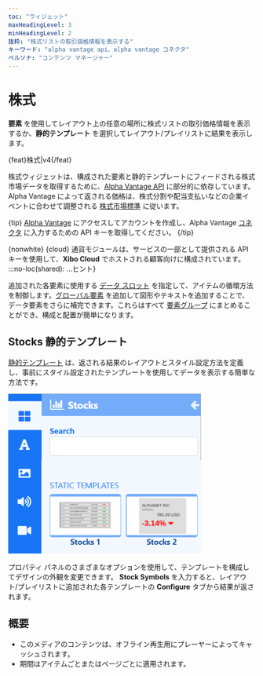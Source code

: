 ```yaml
---
toc: "ウィジェット"
maxHeadingLevel: 3
minHeadingLevel: 2
抜粋: "株式リストの取引価格情報を表示する"
キーワード: "alpha vantage api、alpha vantage コネクタ"
ペルソナ: "コンテンツ マネージャー"
---
```


# 株式

**要素** を使用してレイアウト上の任意の場所に株式リストの取引価格情報を表示するか、**静的テンプレート** を選択してレイアウト/プレイリストに結果を表示します。

{feat}株式|v4{/feat}

株式ウィジェットは、構成された要素と静的テンプレートにフィードされる株式市場データを取得するために、[Alpha Vantage API](https://www.alphavantage.co/) に部分的に依存しています。 Alpha Vantage によって返される価格は、株式分割や配当支払いなどの企業イベントに合わせて調整される [株式市場標準](https://medium.com/@patrick.collins_58673/stock-api-landscape-5c6e054ee631) に従います。

{tip}
[Alpha Vantage](https://www.alphavantage.co/support/#api-key) にアクセスしてアカウントを作成し、Alpha Vantage [コネクタ](media_modules.html#content-connectors) に入力するための API キーを取得してください。
{/tip}

{nonwhite}
{cloud}
通貨モジュールは、サービスの一部として提供される API キーを使用して、**Xibo Cloud** でホストされる顧客向けに構成されています。
:::no-loc(shared): ...ヒント}

追加された各要素に使用する [データ スロット](layouts_editor.html#content-data-slots) を指定して、アイテムの循環方法を制御します。[グローバル要素](layouts_editor.html#content-global-elements) を追加して図形やテキストを追加することで、データ要素をさらに補完できます。これらはすべて [要素グループ](layouts_editor.html#content-grouping-elements) にまとめることができ、構成と配置が簡単になります。

## Stocks 静的テンプレート

[静的テンプレート](layouts_editor.html#content-static-templates) は、返される結果のレイアウトとスタイル設定方法を定義し、事前にスタイル設定されたテンプレートを使用してデータを表示する簡単な方法です。

![Stocks テンプレート](img/v4_media_modules_stocks_templates.png)

プロパティ パネルのさまざまなオプションを使用して、テンプレートを構成してデザインの外観を変更できます。 **Stock Symbols** を入力すると、レイアウト/プレイリストに追加された各テンプレートの **Configure** タブから結果が返されます。

## 概要

- このメディアのコンテンツは、オフライン再生用にプレーヤーによってキャッシュされます。
- 期間はアイテムごとまたはページごとに適用されます。

